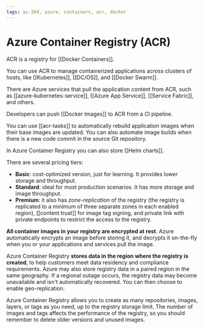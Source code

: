 ```yaml
---
tags: az-204, azure, containers, acr, docker
---
```


# Azure Container Registry (ACR)

ACR is a registry for [[Docker Containers]].

You can use ACR to manage containerized applications across clusters of hosts, like [[Kubernetes]], [[DC/OS]], and [[Docker Swarm]].

There are Azure services that pull the application content from ACR, such as [[azure-kubernetes-service]], [[Azure App Service]], [[Service Fabric]], and others.

Developers can push [[Docker Images]] to ACR from a CI pipeline.

You can use [[acr-tasks]] to automatically rebuild application images when their base images are updated. You can also automate image builds when there is a new code commit in the source Git repository.

In Azure Container Registry you can also store [[Helm charts]].

There are several pricing tiers:

- **Basic**: cost-optimized version, just for learning. It provides lower storage and throughput.
- **Standard**: ideal for most production scenarios. It has more storage and image throughput.
- **Premium**: it also has _zone-replication_ of the registry (the registry is replicated to a minimum of three separate zones in each enabled region), [[content trust]] for image tag signing, and private link with private endpoints to restrict the access to the registry.

**All container images in your registry are encrypted at rest**. Azure automatically encrypts an image before storing it, and decrypts it on-the-fly when you or your applications and services pull the image.

Azure Container Registry **stores data in the region where the registry is created**, to help customers meet data residency and compliance requirements. Azure may also store registry data in a paired region in the same geography. If a regional outage occurs, the registry data may become unavailable and isn't automatically recovered. You can then choose to enable geo-replication.

Azure Container Registry allows you to create as many repositories, images, layers, or tags as you need, up to the registry storage limit. The number of images and tags affects the performance of the registry, so you should remember to delete older versions and unused images.
